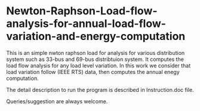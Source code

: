 # Newton-Raphson-Load-flow-analysis-for-annual-load-flow-variation-and-energy-computation
This is an simple nwton raphson load for analysis for various distribution system such as 33-bus and 69-bus distribtuion system.
It computes the load flow analysis for any load level variation. In this work we consider that load variation follow (IEEE RTS) data,
then computes the annual enegy computation.

The detail description to run the program is described in Instruction.doc file.

Queries/suggestion are always welcome.
